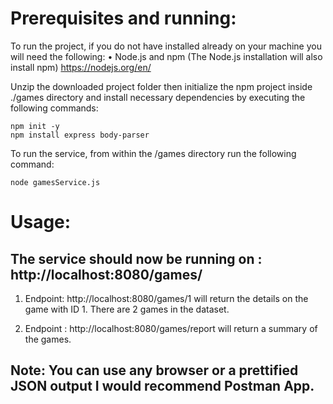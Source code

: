 # Prerequisites and running:
To run the project, if you do not have installed already on your machine you will need the following:
•	Node.js and npm (The Node.js installation will also install npm) https://nodejs.org/en/

Unzip the downloaded project folder then initialize the npm project inside ./games directory and install necessary dependencies by executing the following commands:

```
npm init -y
npm install express body-parser	
```


To run the service, from within the /games directory run the following command:
```
node gamesService.js
```


# Usage:

## The service should now be running on :  http://localhost:8080/games/<gameID>

1.	Endpoint: http://localhost:8080/games/1 will return the details on the game with ID 1. There are 2 games in the dataset. 


2.	Endpoint : http://localhost:8080/games/report will return a summary of the games. 


## Note: You can use any browser or a prettified JSON output I would recommend Postman App.
